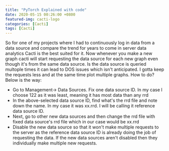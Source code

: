 ```yaml
---
title: "PyTorch Explained with code"
date: 2020-05-15 00:26:00 +0800
featured-img: cacti-logo
categories: [Cacti]
tags: [Cacti]
---
```

So for one of my projects where I had to continuously log in data from a data source and compare the trend for years to come in server data analytics Cacti is the best suited for it. Now whenever you make a new graph cacti will start requesting the data source for each new graph even though it's from the same data source. Is the data source is queried multople times it can lead to DOS issues which isn't anticipated. I gotta keep the requests less and at the same time plot multiple graphs. How to do? Below is the way:

- Go to Management-> Data Sources. Fix one data source ID. In my case I choose 122 as it was least, meaning it has most data than any rrd
- In the above-selected data source ID, find what's the rrd file and note down the name. In my case it was xx.rrd. I will be calling it reference data source ID.
- Next, go to other new data sources and then change the rrd file with fixed data source's rrd file which in our case would be xx.rrd
- Disable the new data source so that it won't make multiple requests to the server as the reference data source ID is already doing the job of requesting the data. If the new data sources aren't disabled then they individually make multiple new requests.
